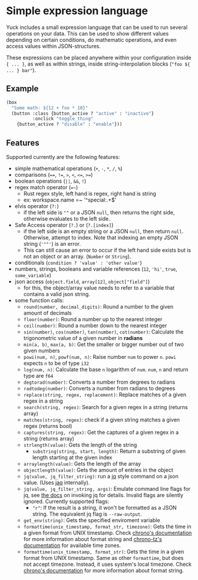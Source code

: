 # Simple expression language

Yuck includes a small expression language that can be used to run several operations on your data.
This can be used to show different values depending on certain conditions,
do mathematic operations, and even access values within JSON-structures.

These expressions can be placed anywhere within your configuration inside `{ ... }`,
as well as within strings, inside string-interpolation blocks (`"foo ${ ... } bar"`).

## Example

```lisp
(box
  "Some math: ${12 + foo * 10}"
  (button :class {button_active ? "active" : "inactive"}
          :onclick "toggle_thing"
    {button_active ? "disable" : "enable"}))
```

## Features

Supported currently are the following features:
- simple mathematical operations (`+`, `-`, `*`, `/`, `%`)
- comparisons (`==`, `!=`, `>`, `<`, `<=`, `>=`)
- boolean operations (`||`, `&&`, `!`)
- regex match operator (`=~`)
    - Rust regex style, left hand is regex, right hand is string
    - ex: workspace.name =~ '^special:.+$'
- elvis operator (`?:`)
    - if the left side is `""` or a JSON `null`, then returns the right side,
      otherwise evaluates to the left side.
- Safe Access operator (`?.`) or (`?.[index]`)
    - if the left side is an empty string or a JSON `null`, then return `null`. Otherwise,
      attempt to index. Note that indexing an empty JSON string (`'""'`) is an error.
    - This can still cause an error to occur if the left hand side exists but is
      not an object or an array.
      (`Number` or `String`).
- conditionals (`condition ? 'value' : 'other value'`)
- numbers, strings, booleans and variable references (`12`, `'hi'`, `true`, `some_variable`)
- json access (`object.field`, `array[12]`, `object["field"]`)
    - for this, the object/array value needs to refer to a variable that contains a valid json string.
- some function calls:
    - `round(number, decimal_digits)`: Round a number to the given amount of decimals
    - `floor(number)`: Round a number up to the nearest integer
    - `ceil(number)`: Round a number down to the nearest integer
    - `sin(number)`, `cos(number)`, `tan(number)`, `cot(number)`: Calculate the trigonometric value of a given number in **radians**
    - `min(a, b)`, `max(a, b)`: Get the smaller or bigger number out of two given numbers
    - `powi(num, n)`, `powf(num, n)`: Raise number `num` to power `n`. `powi` expects `n` to be of type `i32`
    - `log(num, n)`: Calculate the base `n` logarithm of `num`. `num`, `n` and return type are `f64`
    - `degtorad(number)`: Converts a number from degrees to radians
    - `radtodeg(number)`: Converts a number from radians to degrees
    - `replace(string, regex, replacement)`: Replace matches of a given regex in a string
  - `search(string, regex)`: Search for a given regex in a string (returns array)
  - `matches(string, regex)`: check if a given string matches a given regex (returns bool)
  - `captures(string, regex)`: Get the captures of a given regex in a string (returns array)
  - `strlength(value)`: Gets the length of the string
    - `substring(string, start, length)`: Return a substring of given length starting at the given index
  - `arraylength(value)`: Gets the length of the array
  - `objectlength(value)`: Gets the amount of entries in the object
  - `jq(value, jq_filter_string)`: run a [jq](https://jqlang.github.io/jq/manual/) style command on a json value. (Uses [jaq](https://crates.io/crates/jaq) internally).
  - `jq(value, jq_filter_string, args)`: Emulate command line flags for jq, see [the docs](https://jqlang.github.io/jq/manual/#invoking-jq) on invoking jq for details. Invalid flags are silently ignored.
    Currently supported flags:
    - `"r"`: If the result is a string, it won't be formatted as a JSON string. The equivalent jq flag is `--raw-output`.
  - `get_env(string)`: Gets the specified enviroment variable
  - `formattime(unix_timestamp, format_str, timezone)`: Gets the time in a given format from UNIX timestamp.
     Check [chrono's documentation](https://docs.rs/chrono/latest/chrono/format/strftime/index.html) for more
     information about format string and [chrono-tz's documentation](https://docs.rs/chrono-tz/latest/chrono_tz/enum.Tz.html)
     for available time zones.
  - `formattime(unix_timestamp, format_str)`: Gets the time in a given format from UNIX timestamp.
     Same as other `formattime`, but does not accept timezone. Instead, it uses system's local timezone.
     Check [chrono's documentation](https://docs.rs/chrono/latest/chrono/format/strftime/index.html) for more
     information about format string.
